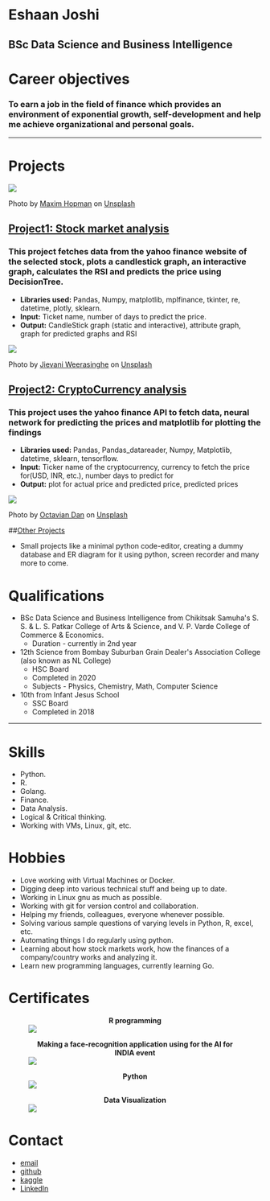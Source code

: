 # Eshaan Joshi
## BSc Data Science and Business Intelligence
# Career objectives

### To earn a job in the field of finance which provides an environment of exponential growth, self-development and help me achieve organizational and personal goals.
---
# Projects
<img src = 'maxim-hopman-fiXLQXAhCfk-unsplash.jpg'/>

Photo by <a href="https://unsplash.com/@nampoh?utm_source=unsplash&utm_medium=referral&utm_content=creditCopyText">Maxim Hopman</a> on <a href="https://unsplash.com/s/photos/automation?utm_source=unsplash&utm_medium=referral&utm_content=creditCopyText">Unsplash</a>

## [Project1: Stock market analysis](https://github.com/EshaanJoshiSDBI/stockanalysis)

### This project fetches data from the yahoo finance website of the selected stock, plots a candlestick graph, an interactive graph, calculates the RSI and predicts the price using DecisionTree.

- **Libraries used:** Pandas, Numpy, matplotlib, mplfinance, tkinter, re, datetime, plotly, sklearn.
- **Input:** Ticket name, number of days to predict the price.
- **Output:** CandleStick graph (static and interactive), attribute graph, graph for predicted graphs and RSI
<img src = 'jievani-weerasinghe-zHI7m_FxpMU-unsplash.jpg' />

Photo by <a href="https://unsplash.com/@jievani?utm_source=unsplash&utm_medium=referral&utm_content=creditCopyText">Jievani Weerasinghe</a> on <a href="https://unsplash.com/s/photos/ethereum?utm_source=unsplash&utm_medium=referral&utm_content=creditCopyText">Unsplash</a>

## [Project2: CryptoCurrency analysis](https://github.com/EshaanJoshiSDBI/cryptoanalysis)
### This project uses the yahoo finance API to fetch data, neural network for predicting the prices and matplotlib for plotting the findings

- **Libraries used:** Pandas, Pandas_datareader, Numpy, Matplotlib, datetime, sklearn, tensorflow.
- **Input:** Ticker name of the cryptocurrency, currency to fetch the price for(USD, INR, etc.), number days to predict for
- **Output:** plot for actual price and predicted price, predicted prices
<img src = 'octavian-dan-b21Ty33CqVs-unsplash.jpg' />

Photo by <a href="https://unsplash.com/@octadan?utm_source=unsplash&utm_medium=referral&utm_content=creditCopyText">Octavian Dan</a> on <a href="https://unsplash.com/s/photos/projects?utm_source=unsplash&utm_medium=referral&utm_content=creditCopyText">Unsplash</a>

##[Other Projects](https://github.com/EshaanJoshiSDBI/Projects)
- Small projects like a minimal python code-editor, creating a dummy database and ER diagram for it using python, screen recorder and many more to come.

# Qualifications
- BSc Data Science and Business Intelligence from Chikitsak Samuha's S. S. & L. S. Patkar College of Arts & Science, and V. P. Varde College of Commerce & Economics.
	- Duration - currently in 2nd year
- 12th Science from Bombay Suburban Grain Dealer's Association College (also known as NL College)
	- HSC Board
	- Completed in 2020
	- Subjects - Physics, Chemistry, Math, Computer Science
- 10th from Infant Jesus School
	- SSC Board
	- Completed in 2018

---

# Skills
- Python.
- R.
- Golang.
- Finance.
- Data Analysis.
- Logical & Critical thinking.
- Working with VMs, Linux, git, etc.

# Hobbies
- Love working with Virtual Machines or Docker.
- Digging deep into various technical stuff and being up to date.
- Working in Linux gnu as much as possible.
- Working with git for version control and collaboration.
- Helping my friends, colleagues, everyone whenever possible.
- Solving various sample questions of varying levels in Python, R, excel, etc.
- Automating things I do regularly using python.
- Learning about how stock markets work, how the finances of a company/country works and analyzing it.
- Learn new programming languages, currently learning Go.

# Certificates
<figure>
	<figcaption align = "center"><b> R programming</b></figcaption>
	<img src = 'GuviCertification - 9464452GNb1D6Z1Wm0.png'/>
</figure>
<figure>
	<figcaption align = 'center'><b> Making a face-recognition application using for the AI for INDIA event</b></figcaption>
	<img src = 'GuviCertification - 5UpA57W53toz911062(2).png'/>
</figure>
<figure>
	<figcaption align = 'center'><b>Python</b></figcaption>
	<img src = 'Eshaan Joshi - Python.png'/>
</figure>
<figure>
	<figcaption align = 'center'><b>Data Visualization</b></figcaption>
	<img src = 'Eshaan Joshi - Data Visualization.png'/>
</figure>

# Contact
- [email](mailto:eshaanjoshi713@gmail.com)
- [github](https://github.com/EshaanJoshiSDBI)
- [kaggle](https://www.kaggle.com/eshaanjoshi12)
- [LinkedIn](https://www.linkedin.com/in/eshaan-joshi-93b6711b6/)
